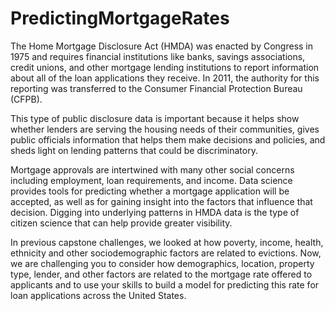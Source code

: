 # PredictingMortgageRates
The Home Mortgage Disclosure Act (HMDA) was enacted by Congress in 1975 and requires financial institutions like banks, savings associations, credit unions, and other mortgage lending institutions to report information about all of the loan applications they receive. In 2011, the authority for this reporting was transferred to the Consumer Financial Protection Bureau (CFPB).

This type of public disclosure data is important because it helps show whether lenders are serving the housing needs of their communities, gives public officials information that helps them make decisions and policies, and sheds light on lending patterns that could be discriminatory.

Mortgage approvals are intertwined with many other social concerns including employment, loan requirements, and income. Data science provides tools for predicting whether a mortgage application will be accepted, as well as for gaining insight into the factors that influence that decision. Digging into underlying patterns in HMDA data is the type of citizen science that can help provide greater visibility.

In previous capstone challenges, we looked at how poverty, income, health, ethnicity and other sociodemographic factors are related to evictions. Now, we are challenging you to consider how demographics, location, property type, lender, and other factors are related to the mortgage rate offered to applicants and to use your skills to build a model for predicting this rate for loan applications across the United States.
